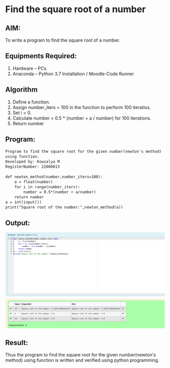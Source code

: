# Find the square root of a number

## AIM:
To write a program to find the square root of a number.

## Equipments Required:
1. Hardware – PCs
2. Anaconda – Python 3.7 Installation / Moodle-Code Runner

## Algorithm
1. Define a function.
2. Assign number_iters = 100 in the function to perform 100 iteratios.
3. Set i = 0.
4. Calculate  number = 0.5 * (number + a / number) for 100 iterations.
5. Return number

## Program:
```
Program to find the square root for the given number(newton's method) using function.
Developed by: Kowsalya M
RegisterNumber: 22006013 

def newton_method(number,number_iters=100):
    a = float(number)
    for i in range(number_iters):
        number = 0.5*(number + a/number)
    return number
a = int(input())
print("Square root of the number:",newton_method(a))

```

## Output:
![OUTPUT](./images/square.png)


## Result:
Thus the program to find the square root for the given number(newton's method) using function is written and verified using python programming.
